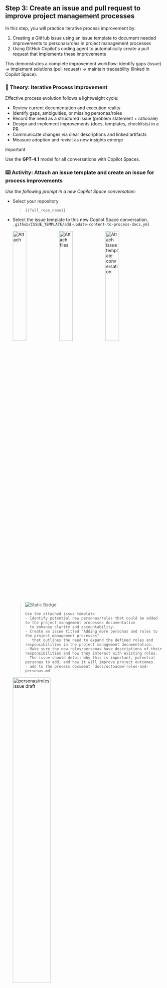 ## Step 3: Create an issue and pull request to improve project management processes

In this step, you will practice iterative process improvement by:

1. Creating a GitHub issue using an issue template to document needed improvements to personas/roles in project management processes
2. Using GitHub Copilot's coding agent to automatically create a pull request that implements these improvements

This demonstrates a complete improvement workflow: identify gaps (issue) → implement solutions (pull request) → maintain traceability (linked in Copilot Space).

### 📖 Theory: Iterative Process Improvement

Effective process evolution follows a lightweight cycle:

- Review current documentation and execution reality
- Identify gaps, ambiguities, or missing personas/roles
- Record the need as a structured issue (problem statement + rationale)
- Design and implement improvements (docs, templates, checklists) in a PR
- Communicate changes via clear descriptions and linked artifacts
- Measure adoption and revisit as new insights emerge

> [!IMPORTANT]
> Use the **GPT-4.1** model for all conversations with Copilot Spaces.

### ⌨️ Activity: Attach an issue template and create an issue for process improvements

_Use the following prompt in a new Copilot Space conversation:_

- Select your repository

  > ```text
  > {{full_repo_name}}
  > ```

- Select the issue template to this new Copilot Space conversation. </br>
  `.github/ISSUE_TEMPLATE/add-update-content-to-process-docs.yml`

     <img width="30%" height="30%" alt="Attach" src="https://github.com/user-attachments/assets/2a447ff9-76d7-462f-9292-4663c8dc0fc9" />
     <img width="30%" height="30%" alt="Attach files" src="https://github.com/user-attachments/assets/6ac6e33d-b333-424f-b431-e3feb7022b84" />

     <img width="30%" height="30%" alt="Attach issue template conversation" src="https://github.com/user-attachments/assets/5fc71905-ede6-45cb-bcfa-93d2797160b2" />

  > ![Static Badge](https://img.shields.io/badge/-Prompt-text?style=social&logo=github%20copilot)
  >
  > ```prompt
  > Use the attached issue template
  > - Identify potential new personas/roles that could be added to the project management processes documentation
  >   to enhance clarity and accountability.
  > - Create an issue titled "Adding more personas and roles to the project management processes"
  >    that outlines the need to expand the defined roles and responsibilities in the project management documentation.
  > - Make sure the new roles/personas have descriptions of their responsibilities and how they interact with existing roles.
  > - The issue should detail why this is important, potential personas to add, and how it will improve project outcomes.
  > - add to the process document `docs/octoacme-roles-and-personas.md`
  > ```

    <img width="50%" height="50%" alt="personas/roles issue draft" src="https://github.com/user-attachments/assets/cd02e396-2505-450a-aca3-8e1642d6306a" />

  <img width="50%" height="50%" alt="personas/roles issue created" src="https://github.com/user-attachments/assets/7f30e13b-7efd-45a0-939a-e7095ff0637c" />


### ⌨️ Activity: Attach an issue and create a Pull Request

_Use the following prompt in the current Copilot Space conversation:_

In the same Copilot Space conversation do the following:

1. In this activity we will attach the issue you created in the previous activity
2. This will assign the issue to the coding agent to create a pull request with an update to our personas/roles document in the `docs/` folder
3. Copy and paste the url for the issue that we created in the previous activity. </br>

> [!NOTE]
>
> - Make sure the issue below matches the issue you want to attach
> - Hit **\<SHIFT\> + \<ENTER\>** so you don't start Copilot working on the conversation

Check issues list: [https://github.com/{{full_repo_name}}/issues](https://github.com/{{full_repo_name}}/issues) </br>

> ```text
> @{{full_repo_name}}/issues/4
> ```

   <img width="40%" height="40%" alt="repository issue and pull request creation" src="https://github.com/user-attachments/assets/cf4f0c32-76cb-429d-b607-f65f444b07d5" />

> ![Static Badge](https://img.shields.io/badge/-Prompt-text?style=social&logo=github%20copilot)
>
> ```prompt
> - Using the github-coding-agent tool create a pull request that implements process improvements
>   based on the analysis we did earlier.
> - The improvements should address gaps or inefficiencies identified in the project management documentation.
> - The pull request should include updates to existing docs or new templates/checklists as needed.
> - All documents should be in the `docs/` folder
> - Add this pull request to the attached issue.
> - Add {{login}} as a reviewer for this pull request
> ```

1. **Allow the coding agent**: When prompted, select **Allow** to let the coding agent work on your repository

   <img width="50%" height="50%" alt="Copilot coding agent allow" src="https://github.com/user-attachments/assets/b0c92c04-d12b-4c5e-b682-33643b90ee11" />

1. **Monitor progress**: You should receive a notification that the Copilot coding agent is working on your pull request. 

    There are two ways you can check the status of the coding agent working on your pull request
    
    1. Go to your repository and click **Pull requests** to see the progress:
       
       <img width="70%" height="70%" alt="pull requests" src="https://github.com/user-attachments/assets/88e9876e-2dae-43a4-86ff-29c4cdc6077c" />
  
    1. You can track progress and view details in **Mission Control** for **agent tasks** by following the task link
  
       <img width="40%" height="40%" alt="mission control" src="https://github.com/user-attachments/assets/a64c1826-720e-4b5f-8d0f-8aebc9aca501" />

1. **Check open pull requests**: We can check pull request status from our **Copilot Space** as well.

   > ![Static Badge](https://img.shields.io/badge/-Prompt-text?style=social&logo=github%20copilot)
   >
   > ```prompt
   > check open pull requests
   > ```

   <img width="40%" height="40%" alt="mission control" src="https://github.com/user-attachments/assets/66693282-e5f6-45d6-8ca8-968e73826738" />

 > [!NOTE]  
 > The coding agent typically takes 5-15 minutes to complete the work. You can click **View session** to watch the progress if desired.

1. **Review and merge**: Once the pull request is ready:

   a. **Submit review**: Leave a comment (optional), click **Approve**, then **Submit review**

      <img width="70%" height="70%" alt="Add review" src="https://github.com/user-attachments/assets/ea460dc3-a86d-467b-8469-bd9244b915ea" />

      <img width="50%" height="50%" alt="Submit review" src="https://github.com/user-attachments/assets/15042891-c8fa-4acc-a25d-c588cf6a3ffe" />

   b. **Merge**: Select **Ready for review**, then **Merge pull request** and **Confirm merge**

      <img width="50%" height="50%" alt="Ready for review" src="https://github.com/user-attachments/assets/2348378d-a597-404f-827d-4003d79055c0" />
      <img width="50%" height="50%" alt="Merge pull request" src="https://github.com/user-attachments/assets/fda15799-a123-4e6a-b32a-c7ec44db3418" />

<details>
<summary>Having trouble? 🤷</summary>

- Focus on the most impactful improvements identified in your analysis
- Consider adding templates, checklists, or clarifying existing processes
- Common improvements include: role clarification, communication protocols, decision-making frameworks
- Even small improvements like adding examples or clarifying steps can be valuable

</details>
